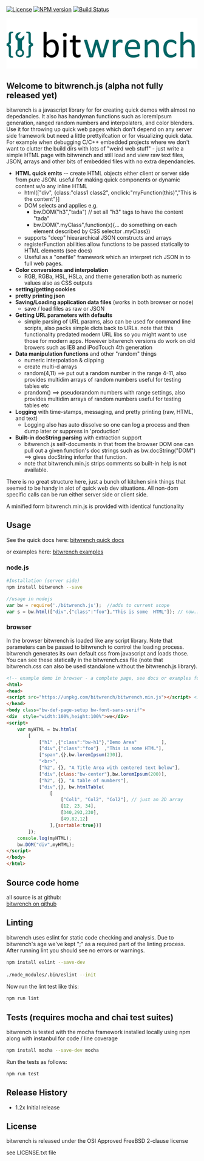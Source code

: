 [![License](https://img.shields.io/badge/License-BSD%202--Clause-blue.svg)](https://opensource.org/licenses/BSD-2-Clause)
[![NPM version](https://img.shields.io/npm/v/bitwrench.svg?style=flat-square)](https://www.npmjs.com/package/bitwrench)
[![Build Status](https://travis-ci.org/deftio/bitwrench.svg?branch=master)](https://travis-ci.org/deftio/fifostr)

[![bitwrench](./images/bitwrench-logo-med.png)](http://www.deftio.com/bitwrench)


## Welcome to bitwrench.js (alpha not fully released yet)

bitwrench is a javascript library for for creating quick demos with almost no depedancies.  It also has handyman functions such as loremIpsum generation, ranged random numbers and interpolaters, and color blenders.  Use it for throwing up quick web pages which don't depend on any server side framework but need a little prettyifcation or for visualizing quick data.  For example when debugging C/C++ embedded projects where we don't want to clutter the build dirs with lots of "weird web stuff" - just write a simple HTML page with bitwrench and still load and view raw text files, JSON, arrays and other bits of embedded files with no extra dependancies.


* **HTML quick emits** -- create HTML objects either client or server side from pure JSON.  useful for making quick components or dynamic content w/o any inline HTML
	* html(["div", {class:"class1 class2", onclick:"myFunction(this)","This is the content"}] 
	* DOM selects and applies e.g. 
		* bw.DOM("h3","tada") // set all "h3" tags to have the content "tada"
		* bw.DOM(".myClass",function(x){... do something on each element described by CSS selector .myClass})
	* supports "deep" hieararchical JSON constructs and arrays
	* registerFunction abilities allow functions to be passed statically to HTML elements (see docs)
	* Useful as a "onefile" framework which an interpret rich JSON in to full web pages.  
* **Color conversions and interpolation**
	* RGB, RGBa, HSL, HSLa, and theme generation both as numeric values also as CSS outputs
* **setting/getting cookies**   
* **pretty printing json**
* **Saving/Loading application data files** (works in both browser or node)
	* save / load files as raw or JSON 
* **Getting URL parameters with defaults**
	* simple parsing of URL params, also can be  used for command line scripts, also packs simple dicts back to URLs.  note that this functionality predated modern URL libs so you might want to use those for modern apps.  However bitwrench versions do work on old browers such as IE8 and iPodTouch 4th generation
* **Data manipulation functions** and other "random" things 
	* numeric interpolation & clipping
	* create multi-d arrays
	* random(4,11) ==> put out a random number in the range 4-11, also provides multidim arrays of random numbers useful for testing tables etc
	* prandom() ==> pseudorandom numbers with range settings,   also provides multidim arrays of random numbers useful for testing tables etc
* **Logging** with time-stamps, messaging, and pretty printing (raw, HTML, and text) 
	* Logging also has auto dissolve so one can log a process and then dump later or suppress in 'production'
* **Built-in docString parsing** with extraction support 
	* bitwrench.js self-documents in that from the browser DOM one can pull out a given function's doc strings such as bw.docString("DOM") ==> gives docString inforfor that function.
	* note that bitwrench.min.js strips comments so built-in help is not available.



There is no great structure here, just a bunch of kitchen sink things that seemed to be handy in alot of quick web dev situations.    All non-dom specific calls can be run either server side or client side.

A minified form bitwrench.min.js is provided with identical functionality

## Usage 
See the quick docs here:
[bitwrench quick docs](./quick-docs.html)

or examples here:
[bitwrench examples](./examples)

### node.js
```bash
#Installation (server side)  
npm install bitwrench --save 
```

```javascript
//usage in nodejs
var bw = require('./bitwrench.js');  //adds to current scope
var s = bw.html(["div",{"class":"foo"},"This is some  HTML"]); // now... ===> s = "<div class='foo'>This is some HTML</div>

```

### browser
In the browser bitwrench is loaded like any script library.  Note that parameters can be passed to bitwrench to control the loading process.
bitwrench generates its own default css from javascript and loads those.  You can see these statically in the bitwrench.css file (note that bitwrench.css can also be used standalone without the bitwrench.js library).
```html
<!-- example demo in browser - a complete page, see docs or examples for lists, justifiaction, styles, etc -->
<html>
<head>
<script src="https://unpkg.com/bitwrench/bitwrench.min.js"></script> <!-- get latest version from npm cdn -->
</head>
<body class="bw-def-page-setup bw-font-sans-serif">
<div  style="width:100%,height:100%">we</div>
<script>
    var myHTML = bw.htmla(
		[
			["h1" ,{"class":"bw-h1"},"Demo Area"         ],
			["div",{"class":"foo"}  ,"This is some HTML"],
			["span",{},bw.loremIpsum(230)],
			"<br>",
			["h2", {}, "A Title Area with centered text below"],
			["div",{class:"bw-center"},bw.loremIpsum(200)],
			["h2", {}, "A table of numbers"],
			["div",{}, bw.htmlTable(
			    [
			        ["Col1", "Col2", "Col2"], // just an 2D array 
			        [12, 23, 34],
			        [340,293,230],
			        [49,82,12]
			    ],{sortable:true})]
		]);
	console.log(myHTML);
	bw.DOM("div",myHTML);
</script>
</body>
</html>
```
 

## Source code home  
all source is at github:  
[bitwrench on github](http://github.com/deftio/bitwrench)  


## Linting 
bitwrench uses eslint for static code checking and analysis.  Due to bitwrench's age we've kept ";" as a required part of the linting process.  After running lint you should see no errors or warnings.

```bash
npm install eslint --save-dev

./node_modules/.bin/eslint --init

```
Now run the lint test like this:
```bash
npm run lint
```

## Tests  (requires mocha and chai test suites)  
bitwrench is tested with the mocha framework installed locally using npm along with instanbul for code / line coverage

```bash
npm install mocha --save-dev mocha

```

Run the tests as follows:
```bash
npm run test

```

## Release History  
* 1.2x Initial release  
  
## License  
bitwrench is released under the OSI Approved FreeBSD 2-clause license  

see LICENSE.txt file